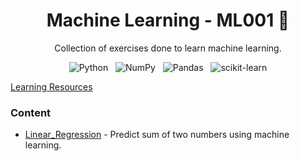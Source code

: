 <div align="center">
  
  # Machine Learning - ML001 🤖
  Collection of exercises done to learn machine learning.
  
  ![Python](https://img.shields.io/badge/Python-3670A0?style=flat&logo=python&logoColor=ffdd54)
  &nbsp;
  ![NumPy](https://img.shields.io/badge/Numpy-%23013243.svg?style=flat&logo=numpy&logoColor=white)
  &nbsp;
  ![Pandas](https://img.shields.io/badge/Pandas-%23150458.svg?style=flat&logo=pandas&logoColor=white)
  &nbsp;
  ![scikit-learn](https://img.shields.io/badge/Scikit--learn-%23F7931E.svg?style=flat&logo=scikit-learn&logoColor=white)
</div>

<div align="left">
  <a href="https://www.youtube.com/watch?v=f9fG2KdXvbQ&list=PLUohftZp9uLlJWI_4A0HWkOdDBKYUjWqt&ab_channel=CeylonRanking">Learning Resources</a>
  <br>
  
  ### Content
  <ul type="1">
    <li> <a href="">Linear_Regression</a> - Predict sum of two numbers using machine learning.</li>
  </ul>
</div>
